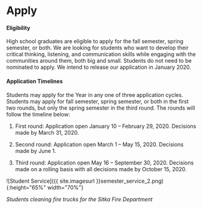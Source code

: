 # Apply

#### Eligibility

High school graduates are eligible to apply for the fall semester, spring semester, or both. We are looking for students who want to develop their critical thinking, listening, and communication skills while engaging with the communities around them, both big and small. Students do not need to be nominated to apply. We intend to release our application in January 2020.

#### Application Timelines

Students may apply for the Year in any one of three application cycles. Students may apply for fall semester, spring semester, or both in the first two rounds, but only the spring semester in the third round. The rounds will follow the timeline below:

1. First round: Application open January 10 – February 29, 2020. Decisions made by March 31, 2020.

2. Second round: Application open March 1 – May 15, 2020. Decisions made by June 1.

3. Third round: Application open May 16 – September 30, 2020. Decisions made on a rolling basis with all decisions made by October 15, 2020.


<!-- This inserts the image -->
![Student Service]({{ site.imagesurl }}semester_service_2.png){:height="65%" width="70%"}

_Students cleaning fire trucks for the Sitka Fire Department_

